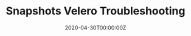 ---
date: "2020-04-30T00:00:00Z"
lastmod: "2020-04-30T00:00:00Z"
title: "Snapshots Velero Troubleshooting"
weight: "2"
redirect: "https://velero.io/docs/main/troubleshooting/"
---